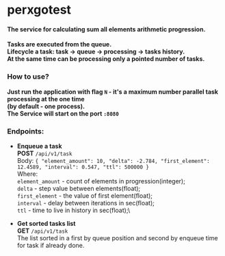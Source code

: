# perxgotest

#### The service for calculating sum all elements arithmetic progression.

**Tasks are executed from the queue.\
Lifecycle a task: task -> queue -> processing -> tasks history.\
At the same time can be processing only a pointed number of tasks.**

### How to use?

**Just run the application with flag `N` - it's a maximum number parallel task processing at the one time\
(by default - one process).**\
**The Service will start on the port `:8080`**

### Endpoints:

- **Enqueue a task**\
  **POST** `/api/v1/task`\
  Body: `{ "element_amount": 10, "delta": -2.784, "first_element": 12.4589, "interval": 0.547, "ttl": 500000 }`\
  Where:\
  `element_amount` - count of elements in progression(integer);\
  `delta` - step value between elements(float);\
  `first_element` - the value of first element(float);\
  `interval` - delay between iterations in sec(float);\
  `ttl` - time to live in history in sec(float);\

- **Get sorted tasks list**\
  **GET** `/api/v1/task`\
  The list sorted in a first by queue position and second by enqueue time for task if already done.
